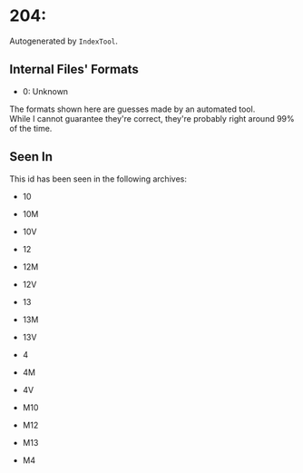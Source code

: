 # 204: 

Autogenerated by `IndexTool`.  



## Internal Files' Formats
- 0: Unknown

The formats shown here are guesses made by an automated tool.  
While I cannot guarantee they're correct, they're probably right around 99% of the time.

## Seen In

This id has been seen in the following archives:  

- 10  

- 10M  

- 10V  

- 12  

- 12M  

- 12V  

- 13  

- 13M  

- 13V  

- 4  

- 4M  

- 4V  

- M10  

- M12  

- M13  

- M4  
